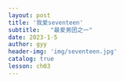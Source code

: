 ```yaml
---
layout: post
title: '我爱seventeen'
subtitle:   "最爱男团之一"
date: 2023-1-5
author: gyy
header-img: 'img/seventeen.jpg'
catalog: true
lesson: ch03
---
```


